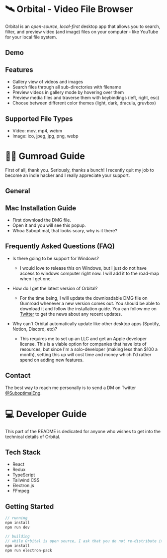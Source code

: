 # 🛰 Orbital - Video File Browser

Orbital is an _open-source_, _local-first_ desktop app that allows you to search, filter, and preview video (and image) files on your computer - like YouTube for your local file system.

## Demo

## Features

- Gallery view of videos and images
- Search files through all sub-directories with filename
- Preview videos in gallery mode by hovering over them
- Preview media files and traverse them with keybindings (left, right, esc)
- Choose between different color themes (light, dark, dracula, gruvbox)

## Supported File Types

- Video: mov, mp4, webm
- Image: ico, jpeg, jpg, png, webp

# 🙏🏾 Gumroad Guide

First of all, thank you. Seriously, thanks a bunch! I recently quit my job to become an indie hacker and I really appreciate your support.

## General

## Mac Installation Guide

- First download the DMG file.
- Open it and you will see this popup.
- Whoa Suboptimal, that looks scary, why is it there?

## Frequently Asked Questions (FAQ)

- Is there going to be support for Windows?

  - I would love to release this on Windows, but I just do not have access to windows computer right now. I will add it to the road-map when I get one.

- How do I get the latest version of Orbital?

  - For the time being, I will update the downloadable DMG file on Gumroad whenever a new version comes out. You should be able to download it and follow the installation guide. You can follow me on [Twitter](https://www.twitter.com/SuboptimalEng) to get the news about any recent updates.

- Why can't Orbital automatically update like other desktop apps (Spotify, Notion, Discord, etc)?

  - This requires me to set up an LLC and get an Apple developer license. This is a viable option for companies that have lots of resources, but since I'm a solo-developer (making less than $100 a month), setting this up will cost time and money which I'd rather spend on adding new features.

## Contact

The best way to reach me personally is to send a DM on Twitter [@SuboptimalEng](https://www.twitter.com/SuboptimalEng).

# 💻 Developer Guide

This part of the README is dedicated for anyone who wishes to get into the technical details of Orbital.

## Tech Stack

- React
- Redux
- TypeScript
- Tailwind CSS
- Electron.js
- FFmpeg

## Getting Started

```javascript
// running
npm install
npm run dev

// building
// while Orbital is open source, I ask that you do not re-distribute it
npm install
npm run electron-pack
```
